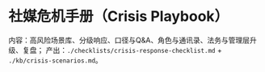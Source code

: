 # 社媒危机手册（Crisis Playbook）

内容：高风险场景库、分级响应、口径与Q&A、角色与通讯录、法务与管理层升级、复盘；
产出：`./checklists/crisis-response-checklist.md` + `./kb/crisis-scenarios.md`。
